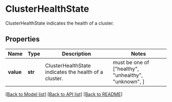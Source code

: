 # ClusterHealthState

ClusterHealthState indicates the health of a cluster.

## Properties
Name | Type | Description | Notes
------------ | ------------- | ------------- | -------------
**value** | **str** | ClusterHealthState indicates the health of a cluster. |  must be one of ["healthy", "unhealthy", "unknown", ]

[[Back to Model list]](../README.md#documentation-for-models) [[Back to API list]](../README.md#documentation-for-api-endpoints) [[Back to README]](../README.md)

